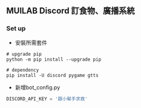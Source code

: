## MUILAB Discord 訂食物、廣播系統

### Set up
- 安裝所需套件
```shell
# upgrade pip
python -m pip install --upgrade pip

# dependency
pip install -U discord pygame gtts
```

- 新增bot_config.py
```python
DISCORD_API_KEY = '跟小幫手求救'
```
